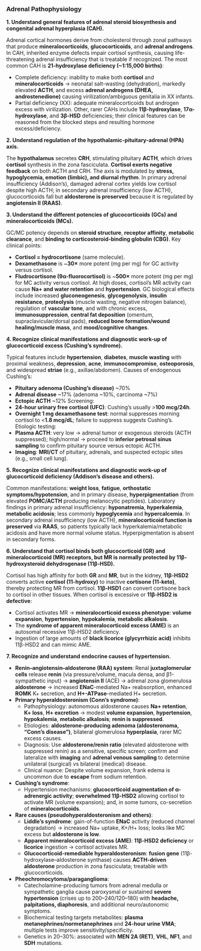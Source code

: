 ### Adrenal Pathophysiology

**1. Understand general features of adrenal steroid biosynthesis and congenital adrenal hyperplasia (CAH).**

Adrenal cortical hormones derive from cholesterol through zonal pathways that produce **mineralocorticoids**, **glucocorticoids**, and **adrenal androgens**. In CAH, inherited enzyme defects impair cortisol synthesis, causing life-threatening adrenal insufficiency that is treatable if recognized. The most common CAH is **21-hydroxylase deficiency (~1:15,000 births)**:
- Complete deficiency: inability to make both **cortisol** and **mineralocorticoids** → neonatal salt-wasting (dehydration), markedly elevated **ACTH**, and excess **adrenal androgens (DHEA, androstenedione)** causing virilization/ambiguous genitalia in XX infants.
- Partial deficiency (XX): adequate mineralocorticoids but androgen excess with virilization.
Other, rarer CAHs include **11β-hydroxylase**, **17α-hydroxylase**, and **3β-HSD** deficiencies; their clinical features can be reasoned from the blocked steps and resulting hormone excess/deficiency.

**2. Understand regulation of the hypothalamic-pituitary-adrenal (HPA) axis.**

The **hypothalamus** secretes **CRH**, stimulating pituitary **ACTH**, which drives **cortisol** synthesis in the zona fasciculata. **Cortisol exerts negative feedback** on both ACTH and CRH. The axis is modulated by **stress, hypoglycemia, emotion (limbic), and diurnal rhythm**. In primary adrenal insufficiency (Addison’s), damaged adrenal cortex yields low cortisol despite high ACTH; in secondary adrenal insufficiency (low ACTH), glucocorticoids fall but **aldosterone is preserved** because it is regulated by **angiotensin II (RAAS)**.

**3. Understand the different potencies of glucocorticoids (GCs) and mineralocorticoids (MCs).**

GC/MC potency depends on **steroid structure**, **receptor affinity**, **metabolic clearance**, and **binding to corticosteroid-binding globulin (CBG)**. Key clinical points:
- **Cortisol = hydrocortisone** (same molecule).
- **Dexamethasone** is ~**30×** more potent (mg per mg) for GC activity versus cortisol.
- **Fludrocortisone (9α-fluorocortisol)** is ~**500×** more potent (mg per mg) for MC activity versus cortisol.
At high doses, cortisol’s MR activity can cause **Na+ and water retention** and **hypertension**. GC biological effects include increased **gluconeogenesis**, **glycogenolysis**, **insulin resistance**, **proteolysis** (muscle wasting, negative nitrogen balance), regulation of **vascular tone**, and with chronic excess, **immunosuppression**, **central fat deposition** (omentum, supraclavicular/dorsal pads), **reduced bone formation/wound healing/muscle mass**, and **mood/cognitive changes**.

**4. Recognize clinical manifestations and diagnostic work-up of glucocorticoid excess (Cushing’s syndrome).**

Typical features include **hypertension**, **diabetes**, **muscle wasting** with proximal weakness, **depression**, **acne**, **immunocompromise**, **osteoporosis**, and widespread **striae** (e.g., axillae/abdomen). Causes of endogenous Cushing’s:
- **Pituitary adenoma (Cushing’s disease)** ~70%
- **Adrenal disease** ~17% (adenoma ~10%, carcinoma ~7%)
- **Ectopic ACTH** ~12%
Screening:
- **24-hour urinary free cortisol (UFC)**: Cushing’s usually >**100 mcg/24h**.
- **Overnight 1 mg dexamethasone test**: normal suppresses morning cortisol to <**1.8 mcg/dL**; failure to suppress suggests Cushing’s.
Etiologic testing:
- **Plasma ACTH**: very low → adrenal tumor or exogenous steroids (ACTH suppressed); high/normal → proceed to **inferior petrosal sinus sampling** to confirm pituitary source versus ectopic ACTH.
- **Imaging**: **MRI/CT** of pituitary, adrenals, and suspected ectopic sites (e.g., small cell lung).

**5. Recognize clinical manifestations and diagnostic work-up of glucocorticoid deficiency (Addison’s disease and others).**

Common manifestations: **weight loss**, **fatigue**, **orthostatic symptoms/hypotension**, and in primary disease, **hyperpigmentation** (from elevated **POMC/ACTH** producing melanocytic peptides). Laboratory findings in primary adrenal insufficiency: **hyponatremia**, **hyperkalemia**, **metabolic acidosis**; less commonly **hypoglycemia** and **hypercalcemia**. In secondary adrenal insufficiency (low ACTH), **mineralocorticoid function is preserved** via **RAAS**, so patients typically lack hyperkalemia/metabolic acidosis and have more normal volume status. Hyperpigmentation is absent in secondary forms.

**6. Understand that cortisol binds both glucocorticoid (GR) and mineralocorticoid (MR) receptors, but MR is normally protected by 11β-hydroxysteroid dehydrogenase (11β-HSD).**

Cortisol has high affinity for both **GR** and **MR**, but in the kidney, **11β-HSD2** converts active **cortisol (11-hydroxy)** to inactive **cortisone (11-keto)**, thereby protecting MR from cortisol. **11β-HSD1** can convert cortisone back to cortisol in other tissues. When cortisol is excessive or **11β-HSD2 is defective**:
- Cortisol activates MR → **mineralocorticoid excess phenotype**: **volume expansion**, **hypertension**, **hypokalemia**, **metabolic alkalosis**.
- The **syndrome of apparent mineralocorticoid excess (AME)** is an autosomal recessive 11β-HSD2 deficiency.
- Ingestion of large amounts of **black licorice (glycyrrhizic acid)** inhibits 11β-HSD2 and can mimic AME.

**7. Recognize and understand endocrine causes of hypertension.**

- **Renin–angiotensin–aldosterone (RAA) system**: Renal **juxtaglomerular cells** release **renin** (via pressure/volume, macula densa, and β1-sympathetic input) → **angiotensin II** (ACE) → adrenal zona glomerulosa **aldosterone** → increased **ENaC**-mediated Na+ reabsorption, enhanced **ROMK** K+ secretion, and **H+-ATPase**-mediated H+ secretion.
- **Primary hyperaldosteronism (Conn’s syndrome)**:
  - Pathophysiology: autonomous aldosterone causes **Na+ retention**, **K+ loss**, **H+ excretion** → modest **volume expansion**, **hypertension**, **hypokalemia**, **metabolic alkalosis**; **renin is suppressed**.
  - Etiologies: **aldosterone-producing adenoma (aldosteronoma, “Conn’s disease”)**, bilateral glomerulosa **hyperplasia**, rarer MC excess causes.
  - Diagnosis: Use **aldosterone/renin ratio** (elevated aldosterone with suppressed renin) as a sensitive, specific screen; confirm and lateralize with **imaging** and **adrenal venous sampling** to determine unilateral (surgical) vs bilateral (medical) disease.
  - Clinical nuance: Despite volume expansion, frank edema is uncommon due to **escape** from sodium retention.
- **Cushing’s syndrome**:
  - Hypertension mechanisms: **glucocorticoid augmentation of α-adrenergic activity**; **overwhelmed 11β-HSD2** allowing cortisol to activate MR (volume expansion); and, in some tumors, co-secretion of **mineralocorticoids**.
- **Rare causes (pseudohyperaldosteronism and others)**:
  - **Liddle’s syndrome**: gain-of-function **ENaC** activity (reduced channel degradation) → increased Na+ uptake, K+/H+ loss; looks like MC excess but **aldosterone is low**.
  - **Apparent mineralocorticoid excess (AME)**: **11β-HSD2 deficiency** or **licorice** ingestion → cortisol activates MR.
  - **Glucocorticoid-remediable hyperaldosteronism**: **fusion gene** (11β-hydroxylase–aldosterone synthase) causes **ACTH-driven aldosterone** production in zona fasciculata; treatable with glucocorticoids.
- **Pheochromocytoma/paraganglioma**:
  - Catecholamine-producing tumors from adrenal medulla or sympathetic ganglia cause paroxysmal or sustained **severe hypertension** (crises up to 200–240/120–180) with **headache, palpitations, diaphoresis**, and additional neuro/autonomic symptoms.
  - Biochemical testing targets metabolites: **plasma metanephrines/normetanephrines** and **24-hour urine VMA**; multiple tests improve sensitivity/specificity.
  - Genetics in 20–30%: associated with **MEN 2A (RET)**, **VHL**, **NF1**, and **SDH** mutations.